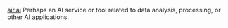 
[air.ai](https://www.air.ai/)
Perhaps an AI service or tool related to data analysis, processing, or other AI applications.
